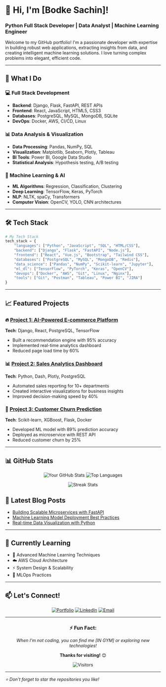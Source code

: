 # 👋 Hi, I'm [Bodke Sachin]!

### Python Full Stack Developer | Data Analyst | Machine Learning Engineer

Welcome to my GitHub portfolio! I'm a passionate developer with expertise in building robust web applications, extracting insights from data, and creating intelligent machine learning solutions. I love turning complex problems into elegant, efficient code.

---

## 🚀 What I Do

### 💻 Full Stack Development
- **Backend**: Django, Flask, FastAPI, REST APIs
- **Frontend**: React, JavaScript, HTML5, CSS3
- **Databases**: PostgreSQL, MySQL, MongoDB, SQLite
- **DevOps**: Docker, AWS, CI/CD, Linux

### 📊 Data Analysis & Visualization
- **Data Processing**: Pandas, NumPy, SQL
- **Visualization**: Matplotlib, Seaborn, Plotly, Tableau
- **BI Tools**: Power BI, Google Data Studio
- **Statistical Analysis**: Hypothesis testing, A/B testing

### 🤖 Machine Learning & AI
- **ML Algorithms**: Regression, Classification, Clustering
- **Deep Learning**: TensorFlow, Keras, PyTorch
- **NLP**: NLTK, spaCy, Transformers
- **Computer Vision**: OpenCV, YOLO, CNN architectures

---

## 🛠️ Tech Stack

```python
# My Tech Stack
tech_stack = {
    "languages": ["Python", "JavaScript", "SQL", "HTML/CSS"],
    "backend": ["Django", "Flask", "FastAPI", "Node.js"],
    "frontend": ["React", "Vue.js", "Bootstrap", "Tailwind CSS"],
    "databases": ["PostgreSQL", "MySQL", "MongoDB", "Redis"],
    "data_science": ["Pandas", "NumPy", "Scikit-learn", "Jupyter"],
    "ml_dl": ["TensorFlow", "PyTorch", "Keras", "OpenCV"],
    "devops": ["Docker", "AWS", "Git", "Linux", "Nginx"],
    "tools": ["Git", "Postman", "Tableau", "Power BI", "JIRA"]
}
```

---

## 📈 Featured Projects

### 🔥 [Project 1: AI-Powered E-commerce Platform](https://github.com/yourusername/project1)
**Tech**: Django, React, PostgreSQL, TensorFlow
- Built a recommendation engine with 95% accuracy
- Implemented real-time analytics dashboard
- Reduced page load time by 60%

### 📊 [Project 2: Sales Analytics Dashboard](https://github.com/yourusername/project2)
**Tech**: Python, Dash, Plotly, PostgreSQL
- Automated sales reporting for 10+ departments
- Created interactive visualizations for business insights
- Improved decision-making speed by 40%

### 🤖 [Project 3: Customer Churn Prediction](https://github.com/yourusername/project3)
**Tech**: Scikit-learn, XGBoost, Flask, Docker
- Developed ML model with 89% prediction accuracy
- Deployed as microservice with REST API
- Reduced customer churn by 25%

---

## 📊 GitHub Stats

<div align="center">
  
![Your GitHub Stats](https://github-readme-stats.vercel.app/api?username=yourusername&show_icons=true&theme=radical)
![Top Languages](https://github-readme-stats.vercel.app/api/top-langs/?username=yourusername&layout=compact&theme=radical)

![Streak Stats](https://github-readme-streak-stats.herokuapp.com/?user=yourusername&theme=radical)

</div>


## 📝 Latest Blog Posts

<!-- BLOG-POST-LIST:START -->
- [Building Scalable Microservices with FastAPI](https://yourblog.com/post1)
- [Machine Learning Model Deployment Best Practices](https://yourblog.com/post2)
- [Real-time Data Visualization with Python](https://yourblog.com/post3)
<!-- BLOG-POST-LIST:END -->

---

## 🎯 Currently Learning

- 🔬 Advanced Machine Learning Techniques
- ☁️ AWS Cloud Architecture
- ⚡ System Design & Scalability
- 🧠 MLOps Practices

---

## 📫 Let's Connect!

<div align="center">

[![Portfolio](https://img.shields.io/badge/Portfolio-%23000000.svg?style=for-the-badge&logo=firefox&logoColor=#FF7139)](https://yourportfolio.com)
[![LinkedIn](https://img.shields.io/badge/LinkedIn-%230077B5.svg?style=for-the-badge&logo=linkedin&logoColor=white)](https://www.linkedin.com/in/sachinbodke432/)
[![Email](https://img.shields.io/badge/Email-D14836?style=for-the-badge&logo=gmail&logoColor=white)](sachinbodek.dev@gmail.com)

</div>

---

<div align="center">

### ⚡ Fun Fact:
*When I'm not coding, you can find me [IN GYM] or exploring new technologies!*

**Thanks for visiting!** 😊

![Visitors](https://komarev.com/ghpvc/?username=yourusername&color=blueviolet)

</div>

---

*⭐ Don't forget to star the repositories you like!*
